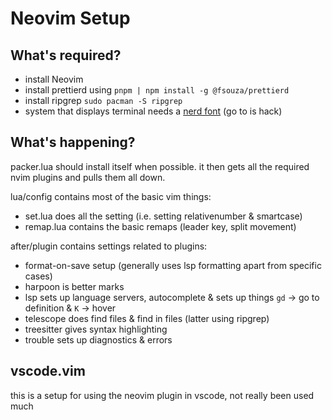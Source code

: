 # Neovim Setup

## What's required?

- install Neovim
- install prettierd using `pnpm | npm install -g @fsouza/prettierd`
- install ripgrep `sudo pacman -S ripgrep`
- system that displays terminal needs a [nerd font](https://www.nerdfonts.com/) (go to is hack)

## What's happening?

packer.lua should install itself when possible. it then gets all the required
nvim plugins and pulls them all down.

lua/config contains most of the basic vim things:

- set.lua does all the setting (i.e. setting relativenumber & smartcase)
- remap.lua contains the basic remaps (leader key, split movement)

after/plugin contains settings related to plugins:

- format-on-save setup (generally uses lsp formatting apart from specific cases)
- harpoon is better marks
- lsp sets up language servers, autocomplete & sets up things `gd` -> go to definition & `K` -> hover
- telescope does find files & find in files (latter using ripgrep)
- treesitter gives syntax highlighting
- trouble sets up diagnostics & errors

## vscode.vim

this is a setup for using the neovim plugin in vscode, not really been used much
